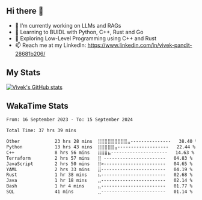 ## Hi there 👋

- 🔭 I’m currently working on LLMs and RAGs
- 🌱 Learning to BUIDL with Python, C++, Rust and Go 
- 🤔 Exploring Low-Level Programming using C++ and Rust 
- 📫 Reach me at my LinkedIn: https://www.linkedin.com/in/vivek-pandit-28681b206/

## My Stats
[![Vivek's GitHub stats](https://github-readme-stats.vercel.app/api?username=ipanditi&show_icons=true&theme=dark)](https://ipanditi.github.io/)

## WakaTime Stats
<!--START_SECTION:waka-->

```txt
From: 16 September 2023 - To: 15 September 2024

Total Time: 37 hrs 39 mins

Other             23 hrs 28 mins  ⣿⣿⣿⣿⣿⣿⣿⣿⣿⣤---------------   38.40 %
Python            13 hrs 43 mins  ⣿⣿⣿⣿⣿⣤-------------------   22.44 %
C++               8 hrs 56 mins   ⣿⣿⣿⣦---------------------   14.63 %
Terraform         2 hrs 57 mins   ⣿ -----------------------   04.83 %
JavaScript        2 hrs 50 mins   ⣿>-----------------------   04.65 %
YAML              2 hrs 33 mins   ⣿------------------------   04.19 %
Rust              1 hr 38 mins    ⣦------------------------   02.68 %
Java              1 hr 18 mins    ⣤------------------------   02.14 %
Bash              1 hr 4 mins     ⣄------------------------   01.77 %
SQL               41 mins         ⣀------------------------   01.14 %
```

<!--END_SECTION:waka-->


